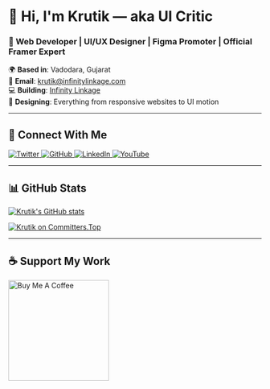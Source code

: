 # 👋 Hi, I'm Krutik — aka **UI Critic**  
### 🚀 Web Developer | UI/UX Designer | Figma Promoter | Official Framer Expert  

🌍 **Based in**: Vadodara, Gujarat  
📧 **Email**: [krutik@infinitylinkage.com](mailto:krutik@infinitylinkage.com)  
💻 **Building**: [Infinity Linkage](http://infinitylinkage.com)  
🎨 **Designing**: Everything from responsive websites to UI motion  

---

## 🔗 Connect With Me

<p align="left">
  <a href="https://twitter.com/krutikkkkkkkkk" target="_blank">
    <img src="https://img.shields.io/badge/Twitter-Follow-blue?style=for-the-badge&logo=twitter" alt="Twitter" />
  </a>
  <a href="https://github.com/krutikkkkkkkkk" target="_blank">
    <img src="https://img.shields.io/badge/GitHub-Follow-black?style=for-the-badge&logo=github" alt="GitHub" />
  </a>
  <a href="https://www.linkedin.com/in/krutikraut" target="_blank">
    <img src="https://img.shields.io/badge/LinkedIn-Profile-blue?style=for-the-badge&logo=linkedin" alt="LinkedIn" />
  </a>
  <a href="https://www.youtube.com/@krutikraut" target="_blank">
    <img src="https://img.shields.io/badge/YouTube-Channel-red?style=for-the-badge&logo=youtube" alt="YouTube" />
  </a>
</p>

---

## 📊 GitHub Stats

<a href="https://github.com/krutikkkkkkkkk">
  <img src="https://github-readme-stats.vercel.app/api?username=krutikkkkkkkkk&show_icons=true&count_private=true&title_color=5b4dff&text_color=000000&icon_color=5b4dff&bg_color=ffffff&hide_border=true" alt="Krutik's GitHub stats" />
</a>

[![Krutik on Committers.Top](https://user-badge.committers.top/india/krutikkkkkkkkk.svg)](https://user-badge.committers.top/india/krutikkkkkkkkk)

---




## ☕ Support My Work

<a href="https://www.buymeacoffee.com/krutikkkkkkkkk">
  <img src="https://cdn.buymeacoffee.com/buttons/v2/default-yellow.png" width="200" alt="Buy Me A Coffee" />
</a>
